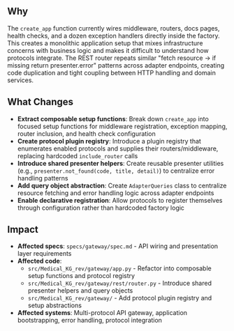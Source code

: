 ## Why

The `create_app` function currently wires middleware, routers, docs pages, health checks, and a dozen exception handlers directly inside the factory. This creates a monolithic application setup that mixes infrastructure concerns with business logic and makes it difficult to understand how protocols integrate. The REST router repeats similar "fetch resource → if missing return presenter.error" patterns across adapter endpoints, creating code duplication and tight coupling between HTTP handling and domain services.

## What Changes

- **Extract composable setup functions**: Break down `create_app` into focused setup functions for middleware registration, exception mapping, router inclusion, and health check configuration
- **Create protocol plugin registry**: Introduce a plugin registry that enumerates enabled protocols and supplies their routers/middleware, replacing hardcoded `include_router` calls
- **Introduce shared presenter helpers**: Create reusable presenter utilities (e.g., `presenter.not_found(code, title, detail)`) to centralize error handling patterns
- **Add query object abstraction**: Create `AdapterQueries` class to centralize resource fetching and error handling logic across adapter endpoints
- **Enable declarative registration**: Allow protocols to register themselves through configuration rather than hardcoded factory logic

## Impact

- **Affected specs**: `specs/gateway/spec.md` - API wiring and presentation layer requirements
- **Affected code**:
  - `src/Medical_KG_rev/gateway/app.py` - Refactor into composable setup functions and protocol registry
  - `src/Medical_KG_rev/gateway/rest/router.py` - Introduce shared presenter helpers and query objects
  - `src/Medical_KG_rev/gateway/` - Add protocol plugin registry and setup abstractions
- **Affected systems**: Multi-protocol API gateway, application bootstrapping, error handling, protocol integration
